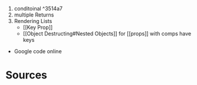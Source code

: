 1. conditoinal ^3514a7
2. multiple Returns
3. Rendering Lists
	- [[Key Prop]]
	- [[Object Destructing#Nested Objects]] for [[props]] with comps have keys
- Google code online
# Sources
